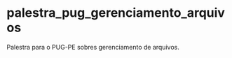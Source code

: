 palestra_pug_gerenciamento_arquivos
===================================

Palestra para o PUG-PE sobres gerenciamento de arquivos.
